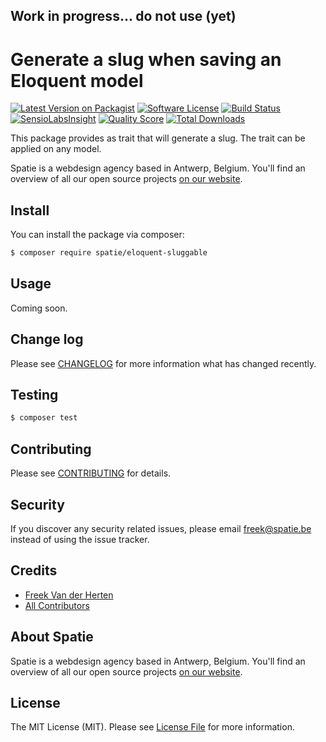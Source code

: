 ## Work in progress... do not use (yet)

# Generate a slug when saving an Eloquent model

[![Latest Version on Packagist](https://img.shields.io/packagist/v/spatie/eloquent-sluggable.svg?style=flat-square)](https://packagist.org/packages/spatie/eloquent-sluggable)
[![Software License](https://img.shields.io/badge/license-MIT-brightgreen.svg?style=flat-square)](LICENSE.md)
[![Build Status](https://img.shields.io/travis/spatie/eloquent-sluggable/master.svg?style=flat-square)](https://travis-ci.org/spatie/eloquent-sluggable)
[![SensioLabsInsight](https://img.shields.io/sensiolabs/i/a56f8c11-331f-4d3c-8724-77f55969f2f7.svg?style=flat-square)](https://insight.sensiolabs.com/projects/a56f8c11-331f-4d3c-8724-77f55969f2f7)
[![Quality Score](https://img.shields.io/scrutinizer/g/spatie/eloquent-sluggable.svg?style=flat-square)](https://scrutinizer-ci.com/g/spatie/eloquent-sluggable)
[![Total Downloads](https://img.shields.io/packagist/dt/spatie/eloquent-sluggable.svg?style=flat-square)](https://packagist.org/packages/spatie/eloquent-sluggable)

This package provides as trait that will generate a slug. The trait can be applied on any model. 

Spatie is a webdesign agency based in Antwerp, Belgium. You'll find an overview of all our open source projects [on our website](https://spatie.be/opensource).

## Install

You can install the package via composer:
``` bash
$ composer require spatie/eloquent-sluggable
```

## Usage

Coming soon.

## Change log

Please see [CHANGELOG](CHANGELOG.md) for more information what has changed recently.

## Testing

``` bash
$ composer test
```

## Contributing

Please see [CONTRIBUTING](CONTRIBUTING.md) for details.

## Security

If you discover any security related issues, please email freek@spatie.be instead of using the issue tracker.

## Credits

- [Freek Van der Herten](https://github.com/freekmurze)
- [All Contributors](../../contributors)

## About Spatie
Spatie is a webdesign agency based in Antwerp, Belgium. You'll find an overview of all our open source projects [on our website](https://spatie.be/opensource).

## License

The MIT License (MIT). Please see [License File](LICENSE.md) for more information.
